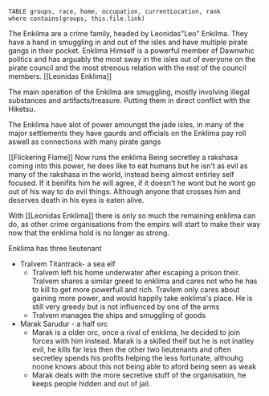 
```dataview
TABLE groups, race, home, occupation, currentLocation, rank
where contains(groups, this.file.link)
```

The Enkilma are a crime family, headed by Leonidas"Leo" Enkilma. They have a hand in smuggling in and out of the isles and have multiple pirate gangs in their pocket. Enklima Himself is a powerful member of Dawnwhic politics and has arguably the most sway in the isles out of everyone on the pirate council and the most strenous relation with the rest of the council members.
[[Leonidas Enklima]]

The main operation of the Enkilma are smuggling, mostly involving illegal substances and artifacts/treasure. Putting them in direct conflict with the Hiketsu.

The Enklima have alot of power amoungst the jade isles, in many of the major settlements they have gaurds and officials on the Enklima pay roll aswell as connections with many pirate gangs


[[Flickering Flame]] Now runs the enklima Being secretley a rakshasa coming into this power, he does like to eat humans but he isn't as evil as many of the rakshasa in the world, instead being almost entirley self focused. If it benifits him he will agree, if it doesn't he wont but he wont go out of his way to do evil things. Although anyone that crosses him and deserves death in his eyes is eaten alive.


With [[Leonidas Enklima]] there is only so much the remaining enklima can do, as other crime organisations from the empirs will start to make their way now that the enklima hold is no longer as strong.


Enklima has three lieutenant

- Tralvem Titantrack- a sea elf
	- Tralvem left his home underwater after escaping a prison their. Tralvem shares a similar greed to enklima and cares not who he has to kill to get more powerfull and rich. Travlem only cares about gaining more power, and would happily take enklima's place. He is still very greedy but is not influenced by one of the arms
	- Tralvem manages the ships and smuggling of goods
- Marak Sarudur - a half orc
	- Marak is a older orc, once a rival of enklima, he decided to join forces with him instead. Marak is a skilled theif but he is not inatley evil, he kills far less then the other two lieutenants and often secretley spends his profits helping the less fortunate, althouhg noone knows about this not being able to aford being seen as weak
	- Marak deals with the more secretive stuff of the organisation, he keeps people hidden and out of jail.